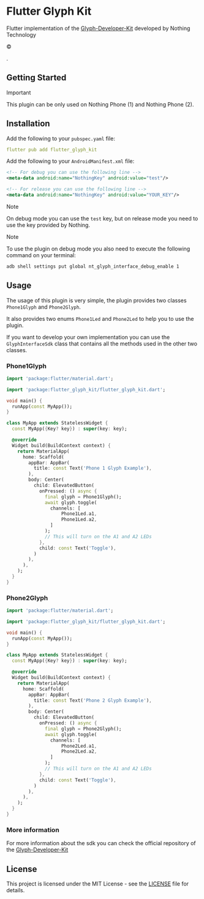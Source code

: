 # Flutter Glyph Kit

Flutter implementation of the [Glyph-Developer-Kit](https://github.com/Nothing-Developer-Programme/Glyph-Developer-Kit) developed by 
Nothing Technology <p>&copy;</p>.

## Getting Started

> [!IMPORTANT]
> This plugin can be only used on Nothing Phone (1) and Nothing Phone (2).

## Installation

Add the following to your `pubspec.yaml` file:

```yaml
flutter pub add flutter_glyph_kit
```

Add the following to your `AndroidManifest.xml` file:

```xml
<!-- For debug you can use the following line -->
<meta-data android:name="NothingKey" android:value="test"/>

<!-- For release you can use the following line -->
<meta-data android:name="NothingKey" android:value="YOUR_KEY"/>
```

> [!NOTE]
> On debug mode you can use the `test` key, but on release mode you need to use the key provided by Nothing.

> [!NOTE]
> To use the plugin on debug mode you also need to execute the following command on your terminal:
> ```bash
> adb shell settings put global nt_glyph_interface_debug_enable 1
> ```

## Usage

The usage of this plugin is very simple, the plugin provides two classes `Phone1Glyph` and `Phone2Glyph`.

It also provides two enums `Phone1Led` and `Phone2Led` to help you to use the plugin.

If you want to develop your own implementation you can use the `GlyphInterfaceSdk` class that contains all the methods used in the other two classes.

### Phone1Glyph

```dart
import 'package:flutter/material.dart';

import 'package:flutter_glyph_kit/flutter_glyph_kit.dart';

void main() {
  runApp(const MyApp());
}

class MyApp extends StatelessWidget {
  const MyApp({Key? key}) : super(key: key);

  @override
  Widget build(BuildContext context) {
	return MaterialApp(
	  home: Scaffold(
		appBar: AppBar(
		  title: const Text('Phone 1 Glyph Example'),
		),
		body: Center(
		  child: ElevatedButton(
			onPressed: () async {
			  final glyph = Phone1Glyph();
			  await glyph.toggle(
				channels: [
					Phone1Led.a1,
					Phone1Led.a2,
				]
			  );
			  // This will turn on the A1 and A2 LEDs
			},
			child: const Text('Toggle'),
		  )
		),
	  ),
	);
  }
}
```

### Phone2Glyph

```dart
import 'package:flutter/material.dart';

import 'package:flutter_glyph_kit/flutter_glyph_kit.dart';

void main() {
  runApp(const MyApp());
}

class MyApp extends StatelessWidget {
  const MyApp({Key? key}) : super(key: key);

  @override
  Widget build(BuildContext context) {
	return MaterialApp(
	  home: Scaffold(
		appBar: AppBar(
		  title: const Text('Phone 2 Glyph Example'),
		),
		body: Center(
		  child: ElevatedButton(
			onPressed: () async {
			  final glyph = Phone2Glyph();
			  await glyph.toggle(
				channels: [
					Phone2Led.a1,
					Phone2Led.a2,
				]
			  );
			  // This will turn on the A1 and A2 LEDs
			},
			child: const Text('Toggle'),
		  )
		),
	  ),
	);
  }
}
```

### More information

For more information about the sdk you can check the official repository of the [Glyph-Developer-Kit](https://github.com/Nothing-Developer-Programme/Glyph-Developer-Kit)

## License

This project is licensed under the MIT License - see the [LICENSE](LICENSE) file for details.
